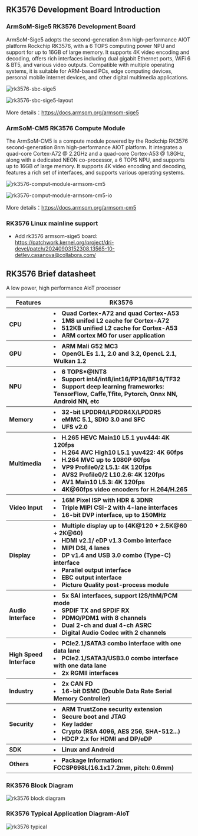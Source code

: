 ## RK3576 Development Board Introduction


### ArmSoM-Sige5 RK3576 Development Board

ArmSoM-Sige5 adopts the second-generation 8nm high-performance AIOT platform Rockchip RK3576, with a 6 TOPS computing power NPU and support for up to 16GB of large memory. It supports 4K video encoding and decoding, offers rich interfaces including dual gigabit Ethernet ports, WiFi 6 & BT5, and various video outputs. Compatible with multiple operating systems, it is suitable for ARM-based PCs, edge computing devices, personal mobile internet devices, and other digital multimedia applications.

![rk3576-sbc-sige5](./RK3576-image/RK3576-sbc-sige5.png)

![rk3576-sbc-sige5-layout](./RK3576-image/RK3576-sbc-sige5-layout.jpg)

More details：https://docs.armsom.org/armsom-sige5

### ArmSoM-CM5 RK3576 Compute Module

The ArmSoM-CM5 is a compute module powered by the Rockchip RK3576 second-generation 8nm high-performance AIOT platform. It integrates a quad-core Cortex-A72 @ 2.2GHz and a quad-core Cortex-A53 @ 1.8GHz, along with a dedicated NEON co-processor, a 6 TOPS NPU, and supports up to 16GB of large memory. It supports 4K video encoding and decoding, features a rich set of interfaces, and supports various operating systems.

![rk3576-comput-module-armsom-cm5](./RK3576-image/rk3576-comput-module-armsom-cm5.png)

![rk3576-comput-module-armsom-cm5-io](./RK3576-image/rk3576-comput-module-armsom-cm5-io.png)

More details：https://docs.armsom.org/armsom-cm5

### RK3576 Linux mainline support

- Add rk3576 armsom-sige5 board: https://patchwork.kernel.org/project/dri-devel/patch/20240903152308.13565-10-detlev.casanova@collabora.com/ 

## RK3576 Brief datasheet

A low power, high performance AloT processor

<table>
    <thead>
        <tr>
            <th>Features</th>
            <th>RK3576</th>
      </tr>
    </thead>
    <tbody align="left">
        <tr>
            <th>CPU</th>
            <th><li>Quad Cortex-A72 and quad Cortex-A53 </li><li>1M8 unifed L2 cache for Cortex-A72</li><li>512KB unified L2 cache for Cortex-A53</li> <li>ARM cortex MO for user application</li>
        </tr>
        <tr>
            <th>GPU</th>
            <th><li>ARM Mali G52 MC3</li><li>OpenGL Es 1.1, 2.0 and 3.2, 0pencL 2.1, Wulkan 1.2</li>
        </tr>
        <tr>
            <th>NPU</th>
            <th><li>6 TOPS*@INT8</li><li>Support int4/int8/int16/FP16/BF16/TF32</li><li>Support deep learning frameworks: TensorFlow, Caffe,Tfite, Pytorch, Onnx NN, Android NN, etc</li>
        </tr>
        <tr>
            <th>Memory</th>
            <th><li>32-bit LPDDR4/LPDDR4X/LPDDR5</li><li>eMMC 5.1, SDIO 3.0 and SFC</li><li>UFS v2.0</li></th>
        </tr>
        <tr>
            <th>Multimedia</th>
            <th><li>H.265 HEVC Main10 L5.1 yuv444: 4K 120fps</li><li>H.264 AVC High10 L5.1 yuv422: 4K 60fps</li><li>H.264 MVC up to 1080P 60fps</li><li>VP9 Profile0/2 L5.1: 4K 120fps</li><li>AVS2 Profile0/2 L10.2.6: 4K 120fps</li><li>AV1 Main10 L5.3: 4K 120fps</li><li>4K@60fps video encoders for H.264/H.265</li></th>
        </tr>
        <tr>
            <th>Video Input</th>
            <th><li>16M Pixel ISP with HDR & 3DNR</li><li>Triple MIPI CSI-2 with 4-lane interfaces</li><li>16-bit DVP interface, up to 150MHz</li></th>
        </tr>
        <tr>
            <th>Display</th>
            <th><li>Multiple display up to (4K@120 + 2.5K@60 + 2K@60)</li><li>HDMI v2.1/ eDP v1.3 Combo interface</li><li>MIPI DSI, 4 lanes</li><li>DP v1.4 and USB 3.0 combo (Type-C) interface</li><li>Parallel output interface</li><li>EBC output interface</li><li>Picture Quality post-process module</li></th>
        </tr>
        <tr>
            <th>Audio Interface</th>
            <th><li>5x SAI interfaces, support I2S/thM/PCM mode</li><li>SPDIF TX and SPDIF RX</li><li>PDMO/PDM1 with 8 channels</li><li>Dual 2-ch and dual 4-ch ASRC</li><li>Digital Audio Codec with 2 channels</li></th>
        </tr>
        <tr>
            <th>High Speed Interface</th>
            <th><li>PCIe2.1/SATA3 combo interface with one data lane</li><li>PCIe2.1/SATA3/USB3.0 combo interface with one data lane</li><li>2x RGMII interfaces</li></th>
        </tr>
        <tr>
            <th>Industry</th>
            <th><li>2x CAN FD</li><li>16-bit DSMC (Double Data Rate Serial Memory Controller)</li></th>
        </tr>
        <tr>
            <th>Security</th>
            <th><li>ARM TrustZone security extension</li><li>Secure boot and JTAG</li><li>Key ladder</li><li>Crypto (RSA 4096, AES 256, SHA-512...)</li><li>HDCP 2.x for HDMI and DP/eDP</li></th>
        </tr>
        <tr>
            <th>SDK</th>
            <th><li>Linux and Android</li></th>
        </tr>
        <tr>
            <th>Others</th>
            <th><li>Package Information: FCCSP698L(16.1x17.2mm, pitch: 0.6mm)</li></th>
        </tr>
    </tbody>
</table>

### RK3576 Block Diagram

![rk3576 block diagram](./RK3576-image/rk3576-block-diagram.png)

### RK3576 Typical Application Diagram-AloT

![rk3576 typical](./RK3576-image/rk3576-typical.png)